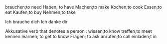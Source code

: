 brauchen;to need
Haben; to have
Machen;to make
Kochen;to cook
Essen;to eat
Kaufen;to buy
Nehmen;to take


Ich brauche dich
Ich danke dir

Akkusative verb that denotes a person
:
wissen;to know
treffen;to meet
kennen learnen; to get to know
Fragen; to ask
anrufen;to call
einladen;t in
